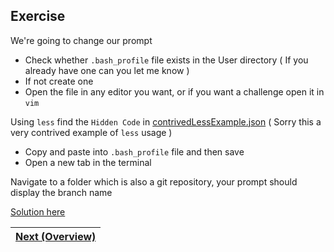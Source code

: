## Exercise

We're going to change our prompt

-   Check whether `.bash_profile` file exists in the User directory
    ( If you already have one can you let me know )
-   If not create one
-   Open the file in any editor you want, or if you want a challenge open it in `vim`

Using `less` find the `Hidden Code` in [contrivedLessExample.json](https://raw.githubusercontent.com/kiramdany/cliTutorialNotes/master/Tutorial/Exercise/contrivedLessExample.json) ( Sorry this a very contrived example of `less` usage )

-   Copy and paste into `.bash_profile` file and then save
-   Open a new tab in the terminal

Navigate to a folder which is also a git repository, your prompt should display the branch name

[Solution here](Solution.md)

| [Next (Overview)](../Overview.md) |
| --------------------------------- |

